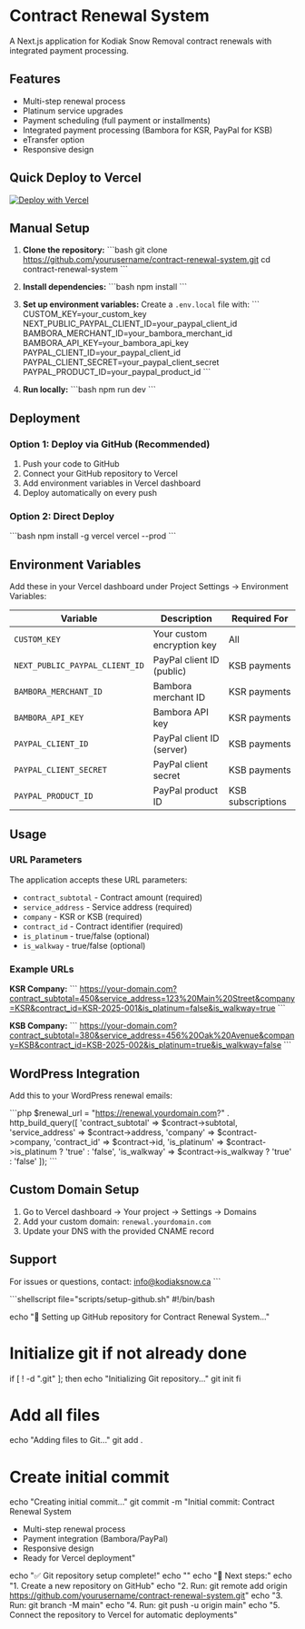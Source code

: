 # Contract Renewal System

A Next.js application for Kodiak Snow Removal contract renewals with integrated payment processing.

## Features

- Multi-step renewal process
- Platinum service upgrades
- Payment scheduling (full payment or installments)
- Integrated payment processing (Bambora for KSR, PayPal for KSB)
- eTransfer option
- Responsive design

## Quick Deploy to Vercel

[![Deploy with Vercel](https://vercel.com/button)](https://vercel.com/new/clone?repository-url=https://github.com/yourusername/contract-renewal-system)

## Manual Setup

1. **Clone the repository:**
   \`\`\`bash
   git clone https://github.com/yourusername/contract-renewal-system.git
   cd contract-renewal-system
   \`\`\`

2. **Install dependencies:**
   \`\`\`bash
   npm install
   \`\`\`

3. **Set up environment variables:**
   Create a `.env.local` file with:
   \`\`\`
   CUSTOM_KEY=your_custom_key
   NEXT_PUBLIC_PAYPAL_CLIENT_ID=your_paypal_client_id
   BAMBORA_MERCHANT_ID=your_bambora_merchant_id
   BAMBORA_API_KEY=your_bambora_api_key
   PAYPAL_CLIENT_ID=your_paypal_client_id
   PAYPAL_CLIENT_SECRET=your_paypal_client_secret
   PAYPAL_PRODUCT_ID=your_paypal_product_id
   \`\`\`

4. **Run locally:**
   \`\`\`bash
   npm run dev
   \`\`\`

## Deployment

### Option 1: Deploy via GitHub (Recommended)

1. Push your code to GitHub
2. Connect your GitHub repository to Vercel
3. Add environment variables in Vercel dashboard
4. Deploy automatically on every push

### Option 2: Direct Deploy

\`\`\`bash
npm install -g vercel
vercel --prod
\`\`\`

## Environment Variables

Add these in your Vercel dashboard under Project Settings → Environment Variables:

| Variable | Description | Required For |
|----------|-------------|--------------|
| `CUSTOM_KEY` | Your custom encryption key | All |
| `NEXT_PUBLIC_PAYPAL_CLIENT_ID` | PayPal client ID (public) | KSB payments |
| `BAMBORA_MERCHANT_ID` | Bambora merchant ID | KSR payments |
| `BAMBORA_API_KEY` | Bambora API key | KSR payments |
| `PAYPAL_CLIENT_ID` | PayPal client ID (server) | KSB payments |
| `PAYPAL_CLIENT_SECRET` | PayPal client secret | KSB payments |
| `PAYPAL_PRODUCT_ID` | PayPal product ID | KSB subscriptions |

## Usage

### URL Parameters

The application accepts these URL parameters:

- `contract_subtotal` - Contract amount (required)
- `service_address` - Service address (required)  
- `company` - KSR or KSB (required)
- `contract_id` - Contract identifier (required)
- `is_platinum` - true/false (optional)
- `is_walkway` - true/false (optional)

### Example URLs

**KSR Company:**
\`\`\`
https://your-domain.com?contract_subtotal=450&service_address=123%20Main%20Street&company=KSR&contract_id=KSR-2025-001&is_platinum=false&is_walkway=true
\`\`\`

**KSB Company:**
\`\`\`
https://your-domain.com?contract_subtotal=380&service_address=456%20Oak%20Avenue&company=KSB&contract_id=KSB-2025-002&is_platinum=true&is_walkway=false
\`\`\`

## WordPress Integration

Add this to your WordPress renewal emails:

\`\`\`php
$renewal_url = "https://renewal.yourdomain.com?" . http_build_query([
    'contract_subtotal' => $contract->subtotal,
    'service_address' => $contract->address,
    'company' => $contract->company,
    'contract_id' => $contract->id,
    'is_platinum' => $contract->is_platinum ? 'true' : 'false',
    'is_walkway' => $contract->is_walkway ? 'true' : 'false'
]);
\`\`\`

## Custom Domain Setup

1. Go to Vercel dashboard → Your project → Settings → Domains
2. Add your custom domain: `renewal.yourdomain.com`
3. Update your DNS with the provided CNAME record

## Support

For issues or questions, contact: info@kodiaksnow.ca
\`\`\`

\`\`\`shellscript file="scripts/setup-github.sh"
#!/bin/bash

echo "🔧 Setting up GitHub repository for Contract Renewal System..."

# Initialize git if not already done
if [ ! -d ".git" ]; then
    echo "Initializing Git repository..."
    git init
fi

# Add all files
echo "Adding files to Git..."
git add .

# Create initial commit
echo "Creating initial commit..."
git commit -m "Initial commit: Contract Renewal System

- Multi-step renewal process
- Payment integration (Bambora/PayPal)
- Responsive design
- Ready for Vercel deployment"

echo "✅ Git repository setup complete!"
echo ""
echo "📝 Next steps:"
echo "1. Create a new repository on GitHub"
echo "2. Run: git remote add origin https://github.com/yourusername/contract-renewal-system.git"
echo "3. Run: git branch -M main"
echo "4. Run: git push -u origin main"
echo "5. Connect the repository to Vercel for automatic deployments"
